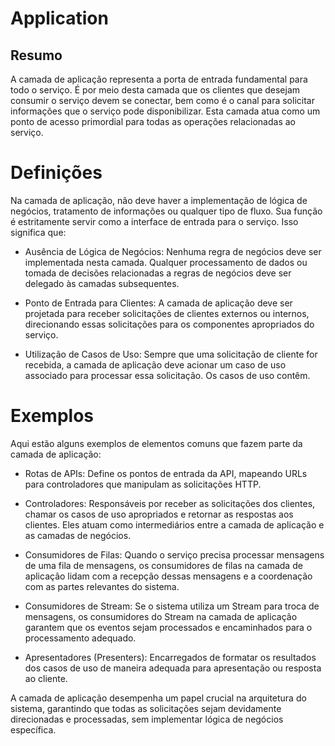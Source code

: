 # Application

## Resumo

A camada de aplicação representa a porta de entrada fundamental para todo o serviço. É por meio desta camada que os clientes que desejam consumir o serviço devem se conectar, bem como é o canal para solicitar informações que o serviço pode disponibilizar. Esta camada atua como um ponto de acesso primordial para todas as operações relacionadas ao serviço.

# Definições

Na camada de aplicação, não deve haver a implementação de lógica de negócios, tratamento de informações ou qualquer tipo de fluxo. Sua função é estritamente servir como a interface de entrada para o serviço. Isso significa que:

- Ausência de Lógica de Negócios: Nenhuma regra de negócios deve ser implementada nesta camada. Qualquer processamento de dados ou tomada de decisões relacionadas a regras de negócios deve ser delegado às camadas subsequentes.

- Ponto de Entrada para Clientes: A camada de aplicação deve ser projetada para receber solicitações de clientes externos ou internos, direcionando essas solicitações para os componentes apropriados do serviço.

- Utilização de Casos de Uso: Sempre que uma solicitação de cliente for recebida, a camada de aplicação deve acionar um caso de uso associado para processar essa solicitação. Os casos de uso contêm.

# Exemplos

Aqui estão alguns exemplos de elementos comuns que fazem parte da camada de aplicação:

- Rotas de APIs: Define os pontos de entrada da API, mapeando URLs para controladores que manipulam as solicitações HTTP.

- Controladores: Responsáveis por receber as solicitações dos clientes, chamar os casos de uso apropriados e retornar as respostas aos clientes. Eles atuam como intermediários entre a camada de aplicação e as camadas de negócios.

- Consumidores de Filas: Quando o serviço precisa processar mensagens de uma fila de mensagens, os consumidores de filas na camada de aplicação lidam com a recepção dessas mensagens e a coordenação com as partes relevantes do sistema.

- Consumidores de Stream: Se o sistema utiliza um Stream para troca de mensagens, os consumidores do Stream na camada de aplicação garantem que os eventos sejam processados e encaminhados para o processamento adequado.

- Apresentadores (Presenters): Encarregados de formatar os resultados dos casos de uso de maneira adequada para apresentação ou resposta ao cliente.

A camada de aplicação desempenha um papel crucial na arquitetura do sistema, garantindo que todas as solicitações sejam devidamente direcionadas e processadas, sem implementar lógica de negócios específica.